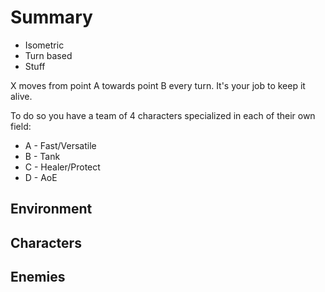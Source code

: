 # Summary

- Isometric
- Turn based
- Stuff

X moves from point A towards point B every turn. It's your job to keep it alive.

To do so you have a team of 4 characters specialized in each of their own field:

- A - Fast/Versatile
- B - Tank
- C - Healer/Protect
- D - AoE

## Environment
## Characters
## Enemies
## 